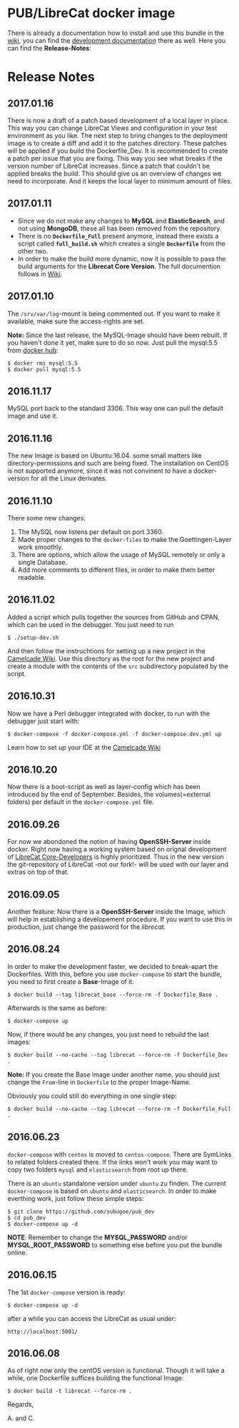 # PUB/LibreCat docker image

There is already a documentation how to install and use this bundle in the [wiki](https://github.com/subugoe/pubdev_docker/wiki), you can find the [development documentation](https://github.com/subugoe/pubdev_docker/wiki/Development) there as well. Here you can find the **Release-Notes**:

# Release Notes
## 2017.01.16
  There is now a draft of a patch based development of a local layer in place. This way you can change LibreCat Views and configuration in your test environment as you like. The next step to bring changes to the deployment image is to create a diff and add it to the patches directory. These patches will be applied if you build the Dockerfile_Dev. It is recommended to create a patch per issue that you are fixing. This way you see what breaks if the version number of LibreCat increases. Since a patch that couldn't be applied breaks the build. This should give us an overview of changes we need to incorporate. And it keeps the local layer to minimum amount of files.

## 2017.01.11
  * Since we do not make any changes to **MySQL** and **ElasticSearch**, and not using **MongoDB**, these all has been removed from the repository.
  * There is no **`Dockerfile_Full`** present anymore, instead there exists a script called __`full_build.sh`__ which creates a single **`Dockerfile`** from the other two.
  * In order to make the build more dynamic, now it is possible to pass the build arguments for the **Librecat Core Version**. The full documention follows in [Wiki](https://github.com/subugoe/pubdev_docker/wiki).

## 2017.01.10
  The `/srv/var/log`-mount is being commented out. If you want to make it available, make sure the access-rights are set.

**Note:** Since the last release, the MySQL-Image should have been rebuilt. If you haven't done it yet, make sure to do so now. Just pull the mysql:5.5 from [docker hub](https://hub.docker.com/):
```
$ docker rmi mysql:5.5
$ docker pull mysql:5.5
```

## 2016.11.17
  MySQL port back to the standard 3306. This way one can pull the default image and use it.

## 2016.11.16
  The new Image is based on Ubuntu:16.04. some small matters like directory-permissions and such are being fixed. The installation on CentOS is not supported anymore, since it was not convinent to have a docker-version for all the Linux derivates.

## 2016.11.10
  There some new changes:
  1. The MySQL now listens per default on port 3360.
  2. Made proper changes to the `docker-files` to make the Goettingen-Layer work smoothly.
  3. There are options, which allow the usage of MySQL remotely or only a single Database.
  4. Add more comments to different files, in order to make them better readable.

## 2016.11.02
  Added a script which pulls together the sources from GitHub and CPAN, which can be used in the debugger. You just need to run

    $ ./setup-dev.sh
    
And then follow the instruchtions for setting up a new project in the [Camelcade Wiki](https://github.com/Camelcade/Perl5-IDEA/wiki/Getting-started:-IntelliJ-IDEA). Use this directory as the root for the new project and create a module with the contents of the `src` subdirectory populated by the script.

## 2016.10.31
 Now we have a Perl debugger integrated with docker, to run with the debugger just start with:

    $ docker-compose -f docker-compose.yml -f docker-compose.dev.yml up

Learn how to set up your IDE at the [Camelcade Wiki](https://github.com/Camelcade/Perl5-IDEA/wiki)

## 2016.10.20
 Now there is a boot-script as well as layer-config which has been introduced by the end of September. Besides, the volumes(=external folders) per default in the `docker-compose.yml` file.

## 2016.09.26
 For now we abondoned the notion of having **OpenSSH-Server** inside docker. Right now having a working system based on orignal development of [LibreCat Core-Developers](https://github.com/LibreCat/LibreCat) is highly prioritized. Thus in the new version the git-repository of LibreCat -not our fork!- will be used with our layer and extras on top of that.

## 2016.09.05

 Another feature: Now there is a **OpenSSH-Server** inside the Image, which will help in establishing a
developement procedure. If you want to use this in production, just change the password for the _librecat_.

## 2016.08.24

 In order to make the development faster, we decided to break-apart the Dockerfiles. With this, before you
use `docker-compose` to start the bundle, you need to first create a **Base**-Image of it:

    $ docker build --tag librecat_base --force-rm -f Dockerfile_Base .

Afterwards is the same as before:

    $ docker-compose up

Now, if there would be any changes, you just need to rebuild the last images:

    $ docker build --no-cache --tag librecat --force-rm -f Dockerfile_Dev .
**Note:** If you create the Base image under another name, you should just change the `From`-line in `Dockerfile` to the proper Image-Name.

Obviously you could still do everything in one single step:

    $ docker build --no-cache --tag librecat --force-rm -f Dockerfile_Full .

## 2016.06.23

 `docker-compose` with `centos` is moved to `centos-compose`. There are SymLinks to related folders created
there. If the links won't work you may want to copy two folders `mysql` and `elasticsearch` from root up there.

 There is an `ubuntu` standalone version under `ubuntu` zu finden. The current `docker-compose` is based on `ubuntu`
and `elasticsearch`. In order to make everthing work, just follow these simple steps:

    $ git clone https://github.com/subugoe/pub_dev
    $ cd pub_dev
    $ docker-compose up -d

 **NOTE**: Remember to change the **MYSQL_PASSWORD** and/or **MYSQL_ROOT_PASSWORD** to something else before you put the bundle
online.

## 2016.06.15

The 1st `docker-compose` version is ready:

    $ docker-compose up -d

after a while you can access the LibreCat as usual under:

    http://localhost:5001/

## 2016.06.08

As of right now only the centOS version is functional. Though it will take a while, one Dockerfile suffices
building the functional Image:

    $ docker build -t librecat --force-rm .

Regards,

A. and C.
